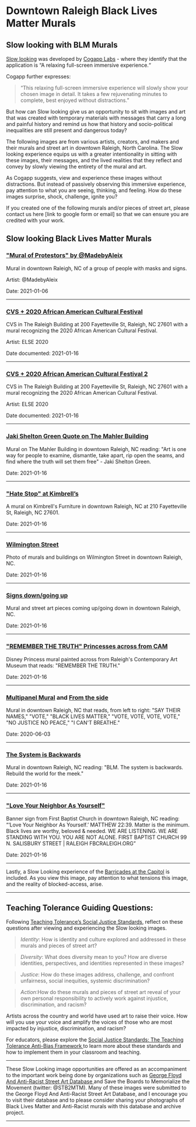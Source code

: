 # Downtown Raleigh Black Lives Matter Murals
## Slow looking with BLM Murals

[Slow looking](https://slowlooking.cogapp.com/) was developed by [Cogapp Labs](https://labs.cogapp.com/) - where they identify that the application is “A relaxing full-screen immersive experience.“

Cogapp further expresses: 
> “This relaxing full-screen immersive experience will slowly show your chosen image in detail. It takes a few rejuvenating minutes to complete, best enjoyed without distractions.”

But how can Slow looking give us an opportunity to sit with images and art that was created with temporary materials with messages that carry a long and painful history and remind us how that history and socio-political inequalities are still present and dangerous today?

The following images are from various artists, creators, and makers and their murals and street art in downtown Raleigh, North Carolina. The Slow looking experience equips us with a greater intentionality in sitting with these images, their messages, and the lived realities that they reflect and convey by slowly viewing the entirety of the mural and art.

As Cogapp suggests, view and experience these images without distractions. But instead of passively observing this immersive experience, pay attention to what you are seeing, thinking, and feeling. How do these images surprise, shock, challenge, ignite you? 

If you created one of the following murals and/or pieces of street art, please contact us here [link to google form or email] so that we can ensure you are credited with your work.

## Slow looking Black Lives Matter Murals 
### ["Mural of Protestors" by @MadebyAleix](https://slowlooking.cogapp.com/?image=https://storiiies-images.cogapp.com/iiif/2/1611076993476IMG3405.ptif)

Mural in downtown Raleigh, NC of a group of people with masks and signs.

Artist: @MadebyAleix

Date: 2021-01-06

***

### [CVS + 2020 African American Cultural Festival ](https://slowlooking.cogapp.com/?image=https://storiiies-images.cogapp.com/iiif/2/1611679058222ACS0533.ptif) 

CVS in The Raleigh Building at 200 Fayetteville St, Raleigh, NC 27601 with a mural recognizing the 2020 African American Cultural Festival. 

Artist: ELSE 2020 

Date documented: 2021-01-16

***

### [CVS + 2020 African American Cultural Festival 2](https://slowlooking.cogapp.com/?image=https://storiiies-images.cogapp.com/iiif/2/1611679266793IMG3401.ptif)

CVS in The Raleigh Building at 200 Fayetteville St, Raleigh, NC 27601 with a mural recognizing the 2020 African American Cultural Festival. 

Artist: ELSE 2020 

Date documented: 2021-01-16

***

### [Jaki Shelton Green Quote on The Mahler Building](https://slowlooking.cogapp.com/?image=https://storiiies-images.cogapp.com/iiif/2/1611679380643IMG3417.ptif) 

Mural on The Mahler Building in downtown Raleigh, NC reading: "Art is one way for people to examine, dismantle, take apart, rip open the seams, and find where the truth will set them free" - Jaki Shelton Green. 

Date: 2021-01-16

***

### ["Hate Stop" at Kimbrell’s](https://slowlooking.cogapp.com/?image=https://storiiies-images.cogapp.com/iiif/2/1611679508727edit.ptif)

A mural on Kimbrell's Furniture in downtown Raleigh, NC at 210 Fayetteville St, Raleigh, NC 27601.

Date: 2021-01-16

***

### [Wilmington Street ](https://slowlooking.cogapp.com/?image=https://storiiies-images.cogapp.com/iiif/2/1611679592892IMG3424.ptif) 

Photo of murals and buildings on Wilmington Street in downtown Raleigh, NC.

Date: 2021-01-16

***

### [Signs down/going up](https://slowlooking.cogapp.com/?image=https://storiiies-images.cogapp.com/iiif/2/1611679652843IMG3429.ptif)

Mural and street art pieces coming up/going down in downtown Raleigh, NC.

Date: 2021-01-16

***

### ["REMEMBER THE TRUTH" Princesses across from CAM](https://slowlooking.cogapp.com/?image=https://storiiies-images.cogapp.com/iiif/2/1611679723786IMG3434.ptif) 

Disney Princess mural painted across from Raleigh's Contemporary Art Museum that reads: "REMEMBER THE TRUTH."

Date: 2021-01-16

***

### [Multipanel Mural](https://slowlooking.cogapp.com/?image=https://storiiies-images.cogapp.com/iiif/2/1611679890370IMG9777.ptif) and [From the side](https://slowlooking.cogapp.com/?image=https://storiiies-images.cogapp.com/iiif/2/1611680176610IMG9782edit.ptif)

Mural in downtown Raleigh, NC that reads, from left to right: "SAY THEIR NAMES," "VOTE," "BLACK LIVES MATTER," "VOTE, VOTE, VOTE, VOTE," "NO JUSTICE NO PEACE," "I CAN'T BREATHE."

Date: 2020-06-03

***

### [The System is Backwards](https://slowlooking.cogapp.com/?image=https://storiiies-images.cogapp.com/iiif/2/1611680029479IMG3412edit.ptif)

Mural in downtown Raleigh, NC reading: "BLM. The system is backwards. Rebuild the world for the meek."

Date: 2021-01-16

***

### ["Love Your Neighbor As Yourself"](https://slowlooking.cogapp.com/?image=https://storiiies-images.cogapp.com/iiif/2/1611680318056IMG3439.ptif) 

Banner sign from First Baptist Church in downtown Raleigh, NC reading: “‘Love Your Neighbor As Yourself.’ MATTHEW 22:39. Matter is the minimum. Black lives are worthy, beloved & needed. WE ARE LISTENING. WE ARE STANDING WITH YOU. YOU ARE NOT ALONE. FIRST BAPTIST CHURCH 99 N. SALISBURY STREET | RALEIGH FBCRALEIGH.ORG”

Date: 2021-01-16

***

Lastly, a Slow Looking experience of the [Barricades at the Capitol](https://slowlooking.cogapp.com/?image=https://storiiies-images.cogapp.com/iiif/2/1611680483175IMG3444.ptif) is included. As you view this image, pay attention to what tensions this image, and the reality of blocked-access, arise. 

***

## Teaching Tolerance Guiding Questions:

Following [Teaching Tolerance’s Social Justice Standards](https://www.tolerance.org/frameworks/social-justice-standards), reflect on these questions after viewing and experiencing the Slow looking images.
> _Identity_: How is identity and culture explored and addressed in these murals and pieces of street art?

> _Diversity_: What does diversity mean to you? How are diverse identities, perspectives, and identities represented in these images?

> _Justice_: How do these images address, challenge, and confront unfairness, social inequities, systemic discrimination?

> _Action_:How do these murals and pieces of street art reveal of your own personal responsibility to actively work against injustice, discrimination, and racism? 


Artists across the country and world have used art to raise their voice. How will you use your voice and amplify the voices of those who are most impacted by injustice, discrimination, and racism? 

For educators, please explore the [Social Justice Standards: The Teaching Tolerance Anti-Bias Framework ](https://www.tolerance.org/sites/default/files/2020-09/TT-Social-Justice-Standards-Anti-bias-framework-2020.pdf) to learn more about these standards and how to implement them in your classroom and teaching.


***


These Slow Looking image opportunities are offered as an accompaniment to the important work being done by organizations such as [George Floyd And Anti-Racist Street Art Database ](https://georgefloydstreetart.omeka.net/geolocation/map/browse) and Save the Boards to Memorialize the Movement (twitter: @STB2MTM). Many of these images were submitted to the George Floyd And Anti-Racist Street Art Database, and I encourage you to visit their database and to please consider sharing your photographs of Black Lives Matter and Anti-Racist murals with this database and archive project. 

***
